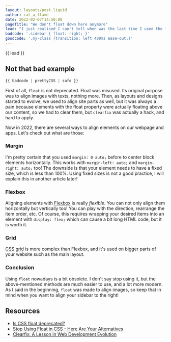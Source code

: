 ```yaml
---
layout: layouts/post.liquid
author: cat_a_flame
date: 2022-02-07T14:50:00
pageTitle: "We don't float down here anymore"
lead: "I just realised I can't tell when was the last time I used the float property. There are so many other ways to align items without any fuss!"
badcode: '.sidebar { float: right; }'
goodcode: '.my-class {transition: left 400ms ease-out;}'
---
```


<div class="article-section">

{{ lead }}

## Not that bad example

```css
{{ badcode | prettyCSS | safe }}
```
</div>
<div class="article-section list-section">

First of all, `float` is not deprecated. Float was misused. Its original purpose was to align images with texts, nothing more. Then, as layouts and designs started to evolve, we used to align site parts as well, but it was always a pain because elements with the float property were actually floating above our content, so we had to clear them, but `clearfix` was actually a hack, and hard to apply.

Now in 2022, there are several ways to align elements on our webpage and apps. Let's check out what are those:

### Margin
I'm pretty certain that you used `margin: 0 auto;` before to center block elements horizontally. This works with `margin-left: auto;` and `margin-right: auto;` too! The downside is that your element needs to have a fixed size, which is less than 100%. Using fixed sizes is not a good practice, I will explain this in another article later!

### Flexbox
Aligning elements with [Flexbox](https://css-tricks.com/snippets/css/a-guide-to-flexbox/) is really _flexible_. You can not only align them horizontally but vertically too! You can play with the direction, rearrange the item order, etc. Of course, this requires wrapping your desired items into an element with `display: flex;` which can cause a bit long HTML code, but it is worth it.

### Grid
[CSS grid](https://css-tricks.com/snippets/css/complete-guide-grid/) is more complex than Flexbox, and it's used on bigger parts of your website such as the main layout.

### Conclusion
Using `float` nowadays is a bit obsolete. I don't say stop using it, but the above-mentioned methods are much easier to use, and a lot more modern. As I said in the beginning, `float` was made to align images, so keep that in mind when you want to align your sidebar to the right! 

</div>

<div class="article-section resources-section">

## Resources
- [Is CSS float deprecated?](https://css-tricks.com/is-css-float-deprecated/)
- [Stop Using Float in CSS - Here Are Your Alternatives](https://blog.shahednasser.com/stop-using-float-in-css-here-are-your-alternatives/)
- [Clearfix: A Lesson in Web Development Evolution](https://css-tricks.com/clearfix-a-lesson-in-web-development-evolution/)

</div>
